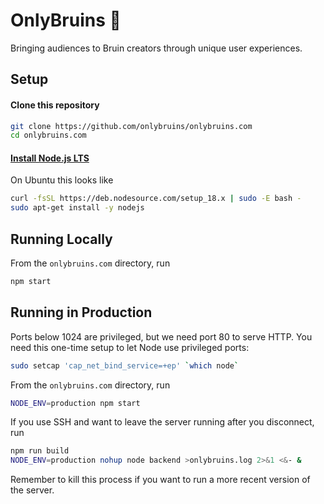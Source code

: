 # OnlyBruins 🐻
Bringing audiences to Bruin creators through unique user experiences.

## Setup

#### Clone this repository
```bash
git clone https://github.com/onlybruins/onlybruins.com
cd onlybruins.com
```
#### [Install Node.js LTS](https://nodejs.org/en/download)
On Ubuntu this looks like
```bash
curl -fsSL https://deb.nodesource.com/setup_18.x | sudo -E bash -
sudo apt-get install -y nodejs
```
## Running Locally
From the `onlybruins.com` directory, run
```bash
npm start
```
## Running in Production
Ports below 1024 are privileged, but we need port 80 to serve HTTP. You need this one-time setup to let Node use privileged ports:
```bash
sudo setcap 'cap_net_bind_service=+ep' `which node`
```
From the `onlybruins.com` directory, run
```bash
NODE_ENV=production npm start
```
If you use SSH and want to leave the server running after you disconnect, run
```bash
npm run build
NODE_ENV=production nohup node backend >onlybruins.log 2>&1 <&- &
```
Remember to kill this process if you want to run a more recent version of the server.
